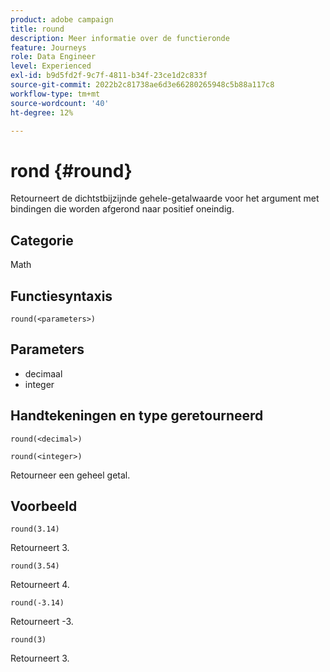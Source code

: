 ```yaml
---
product: adobe campaign
title: round
description: Meer informatie over de functieronde
feature: Journeys
role: Data Engineer
level: Experienced
exl-id: b9d5fd2f-9c7f-4811-b34f-23ce1d2c833f
source-git-commit: 2022b2c81738ae6d3e66280265948c5b88a117c8
workflow-type: tm+mt
source-wordcount: '40'
ht-degree: 12%

---
```


# rond {#round}

Retourneert de dichtstbijzijnde gehele-getalwaarde voor het argument met bindingen die worden afgerond naar positief oneindig.

## Categorie

Math

## Functiesyntaxis

`round(<parameters>)`

## Parameters

* decimaal
* integer

## Handtekeningen en type geretourneerd

`round(<decimal>)`

`round(<integer>)`

Retourneer een geheel getal.

## Voorbeeld

`round(3.14)`

Retourneert 3.

`round(3.54)`

Retourneert 4.

`round(-3.14)`

Retourneert -3.

`round(3)`

Retourneert 3.
